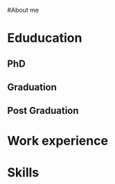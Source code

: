 #About me

# Eduducation
 ## PhD
 ## Graduation 
 ## Post Graduation 
 
# Work experience 

# Skills 
